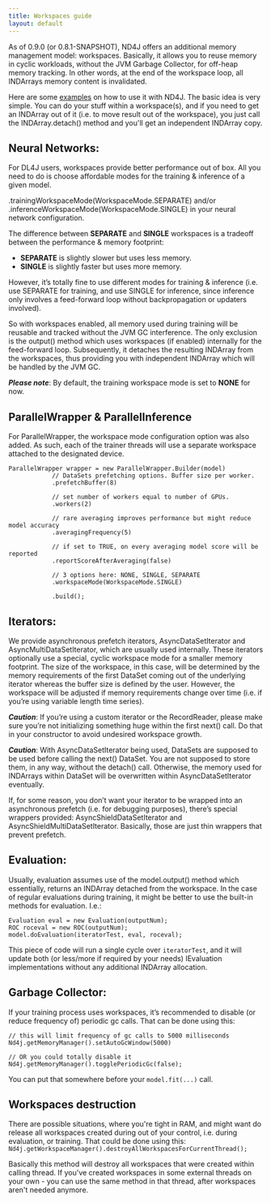 ```yaml
---
title: Workspaces guide
layout: default
---
```

As of 0.9.0 (or 0.8.1-SNAPSHOT), ND4J offers an additional memory management model: workspaces. Basically, it allows you to reuse memory in cyclic workloads, without the JVM Garbage Collector, for off-heap memory tracking. In other words, at the end of the workspace loop, all INDArrays memory content is invalidated.

Here are some [examples](https://github.com/deeplearning4j/dl4j-examples/blob/58cc1b56515458003fdd7b606f6451aee851b8c3/nd4j-examples/src/main/java/org/nd4j/examples/Nd4jEx15_Workspaces.java) on how to use it with ND4J.
The basic idea is very simple. You can do your stuff within a workspace(s), and if you need to get an INDArray out of it (i.e. to move result out of the workspace), you just call the INDArray.detach() method and you'll get an independent INDArray copy.

## Neural Networks:
For DL4J users, workspaces provide better performance out of box. All you need to do is choose affordable modes for the training & inference of a given model.

 .trainingWorkspaceMode(WorkspaceMode.SEPARATE) and/or .inferenceWorkspaceMode(WorkspaceMode.SINGLE) in your neural network configuration. 

The difference between **SEPARATE** and **SINGLE** workspaces is a tradeoff between the performance & memory footprint:
* **SEPARATE** is slightly slower but uses less memory.
* **SINGLE** is slightly faster but uses more memory.

However, it’s totally fine to use different modes for training & inference (i.e. use SEPARATE for training, and use SINGLE for inference, since inference only involves a feed-forward loop without backpropagation or updaters involved).

So with workspaces enabled, all memory used during training will be reusable and tracked without the JVM GC interference.
The only exclusion is the output() method which uses workspaces (if enabled) internally for the feed-forward loop. Subsequently, it detaches the resulting INDArray from the workspaces, thus providing you with independent INDArray which will be handled by the JVM GC.

***Please note***: By default, the training workspace mode is set to **NONE** for now.

## ParallelWrapper & ParallelInference
For ParallelWrapper, the workspace mode configuration option was also added. As such, each of the trainer threads will use a separate workspace attached to the designated device.

```
ParallelWrapper wrapper = new ParallelWrapper.Builder(model)
            // DataSets prefetching options. Buffer size per worker.
            .prefetchBuffer(8)

            // set number of workers equal to number of GPUs.
            .workers(2)

            // rare averaging improves performance but might reduce model accuracy
            .averagingFrequency(5)

            // if set to TRUE, on every averaging model score will be reported
            .reportScoreAfterAveraging(false)

            // 3 options here: NONE, SINGLE, SEPARATE
            .workspaceMode(WorkspaceMode.SINGLE)

            .build();
```

## Iterators:
We provide asynchronous prefetch iterators, AsyncDataSetIterator and AsyncMultiDataSetIterator, which are usually used internally. These iterators optionally use a special, cyclic workspace mode for a smaller memory footprint. The size of the workspace, in this case, will be determined by the memory requirements of the first DataSet coming out of the underlying iterator whereas the buffer size is defined by the user. However, the workspace will be adjusted if memory requirements change over time (i.e. if you’re using variable length time series).

***Caution***: If you’re using a custom iterator or the RecordReader, please make sure you’re not initializing something huge within the first next() call. Do that in your constructor to avoid undesired workspace growth.

***Caution***: With AsyncDataSetIterator being used, DataSets are supposed to be used before calling the next() DataSet. You are not supposed to store them, in any way, without the detach() call. Otherwise, the memory used for INDArrays within DataSet will be overwritten within AsyncDataSetIterator eventually.

If, for some reason, you don’t want your iterator to be wrapped into an asynchronous prefetch (i.e. for debugging purposes), there’s special wrappers provided: AsyncShieldDataSetIterator and AsyncShieldMultiDataSetIterator. Basically, those are just thin wrappers that prevent prefetch.

## Evaluation:
Usually, evaluation assumes use of the model.output() method which essentially, returns an INDArray detached from the workspace. In the case of regular evaluations during training, it might be better to use the built-in methods for evaluation. I.e.:
```
Evaluation eval = new Evaluation(outputNum);
ROC roceval = new ROC(outputNum);
model.doEvaluation(iteratorTest, eval, roceval);
```

This piece of code will run a single cycle over `iteratorTest`, and it will update both (or less/more if required by your needs) IEvaluation implementations without any additional INDArray allocation. 

## Garbage Collector:
If your training process uses workspaces, it’s recommended to disable (or reduce frequency of) periodic gc calls. That can be done using this:

```
// this will limit frequency of gc calls to 5000 milliseconds
Nd4j.getMemoryManager().setAutoGcWindow(5000)

// OR you could totally disable it
Nd4j.getMemoryManager().togglePeriodicGc(false);
```

You can put that somewhere before your `model.fit(...)` call.

## Workspaces destruction
There are possible situations, where you're tight in RAM, and might want do release all workspaces created during out of your control, i.e. during evaluation, or training.
That could be done using this: `Nd4j.getWorkspaceManager().destroyAllWorkspacesForCurrentThread();`

Basically this method will destroy all workspaces that were created within calling thread. If you've created workspaces in some external threads on your own - you can use the same method in that thread, after workspaces aren't needed anymore.





